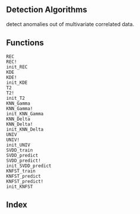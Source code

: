 ## Detection Algorithms

detect anomalies out of multivariate correlated data.

## Functions

```@docs
REC
REC!
init_REC
KDE
KDE!
init_KDE
T2
T2!
init_T2
KNN_Gamma
KNN_Gamma!
init_KNN_Gamma
KNN_Delta
KNN_Delta!
init_KNN_Delta
UNIV
UNIV!
init_UNIV
SVDD_train
SVDD_predict
SVDD_predict!
init_SVDD_predict
KNFST_train
KNFST_predict
KNFST_predict!
init_KNFST    
```
  
## Index

```@index
```
